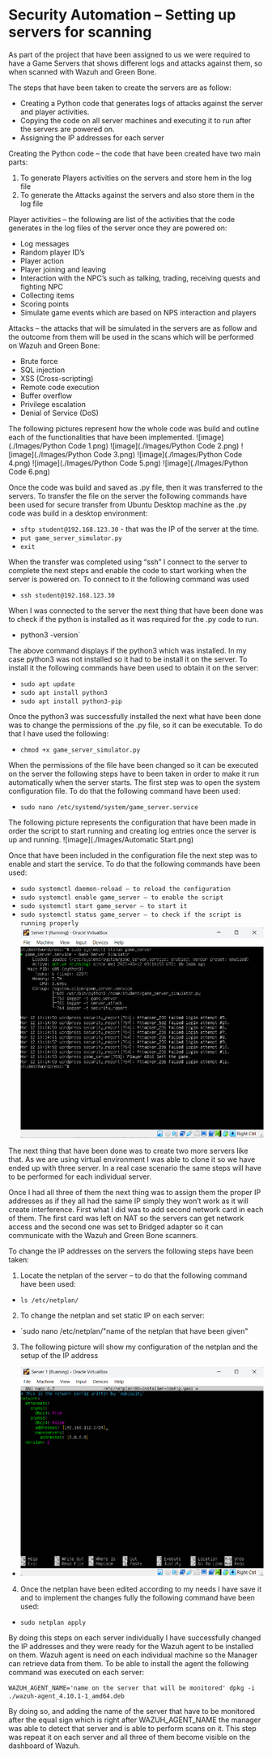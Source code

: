 # Security Automation – Setting up servers for scanning

As part of the project that have been assigned to us we were required to have a Game Servers that shows different  logs and attacks against them,
so when scanned with Wazuh and Green Bone.

The steps that have been taken to create the servers are as follow:
* Creating a Python code that generates logs of attacks against the server and player activities.
* Copying the code on all server machines and executing it to run after the servers are powered on.
* Assigning the IP addresses for each server

Creating the Python code – the code that have been created have two main parts:
1.	To generate Players activities on the servers and store hem in the log file 
2.	To generate the Attacks against the servers and also store them in the log file

Player activities – the following are list of the activities that the code generates in the log files of the server once they are powered on:
* Log messages
* Random player ID’s
* Player action
* Player joining and leaving
* Interaction with the NPC’s such as talking, trading, receiving quests and fighting NPC
* Collecting items
* Scoring points
* Simulate game events which are based on NPS interaction and players

Attacks – the attacks that will be simulated in the servers are as follow and the outcome from them will be used in the scans which will
be performed on Wazuh and Green Bone:
* Brute force
* SQL injection
* XSS (Cross-scripting) 
* Remote code execution
* Buffer overflow
* Privilege escalation
* Denial of Service (DoS)

The following pictures represent how the whole code was build and outline each of the functionalities that have been implemented. 
![image](./Images/Python Code 1.png)
![image](./Images/Python Code 2.png)
![image](./Images/Python Code 3.png)
![image](./Images/Python Code 4.png)
![image](./Images/Python Code 5.png)
![image](./Images/Python Code 6.png)

Once the code was build and saved as .py file, then it was transferred to the servers.
To transfer the file on the server the following commands have been used for secure transfer from Ubuntu Desktop machine as the .py code was build
in a desktop environment:
*  `sftp student@192.168.123.30` - that was the IP of the server at the time. 
* `put game_server_simulator.py`
* `exit`

When the transfer was completed using “ssh” I connect to the server to complete the next steps and enable the code to start working when the server is powered on.
To connect to it the following command was used
* `ssh student@192.168.123.30`

When I was connected to the server the next thing that have been done was to check if the python is installed as it was required for the .py code to run.
* python3 -version`

The above command displays if the python3 which was installed. In my case python3 was not installed so it had to be install it on the server.
To install it the following commands have been used to obtain it on the server:
* `sudo apt update`
* `sudo apt install python3`
* `sudo apt install python3-pip`

Once the python3 was successfully installed the next what have been done was to change the permissions of the .py file, so it can be executable.
To do that I have used the following:
* `chmod +x game_server_simulator.py`

When the permissions of the file have been changed so it can be executed on the server the following steps have to been taken
in order to make it run automatically when the server starts. The first step was to open the system configuration file.
To do that the following command have been used:
* `sudo nano /etc/systemd/system/game_server.service`

The following picture represents the configuration that have been made in order the script to start running
and creating log entries once the server is up and running. 
![image](./Images/Automatic Start.png)

Once that have been included in the configuration file the next step was to enable and start the service. To do that the following commands have been used:
* `sudo systemctl daemon-reload – to reload the configuration`
* `sudo systemctl enable game_server – to enable the script`
* `sudo systemctl start game_server – to start it`
* `sudo systemctl status game_server – to check if the script is running properly`
![image](Images/Status.png)

The next thing that have been done was to create two more servers like that.
As we are using virtual environment I was able to clone it so we have ended up with three server.
In a real case scenario the same steps will have to be performed for each individual server.

Once I had all three of them the next thing was to assign them the proper IP addresses as if they all had the same IP simply they won’t work
as it will create interference. First what I did was to add second network card in each of them.
The first card was left on NAT so the servers can get network access and the second one was set to Bridged adapter so it can communicate with the Wazuh
and Green Bone scanners. 

To change the IP addresses on the servers the following steps have been taken:
1.	Locate the netplan of the server – to do that the following command have been used:
 * `ls /etc/netplan/`
2.	To change the netplan and set static IP on each server:
 * `sudo nano /etc/netplan/"name of the netplan that have been given"
3.	The following picture will show my configuration of the netplan and the setup of the IP address
 * ![image](Images/Netplan.png)

4.	Once the netplan have been edited according to my needs I have save it and to implement the changes fully the following command have been used:
 * `sudo netplan apply`

By doing this steps on each server individually I have successfully changed the IP addresses and they were ready for the Wazuh agent to be installed on them.
Wazuh agent is need on each individual machine so the Manager can retrieve data from them. To be able to install the agent the following command 
was executed on each server:

```$ wget https://packages.wazuh.com/4.x/apt/pool/main/w/wazuh-agent/wazuh-agent_4.10.1-1_amd64.deb && sudo WAZUH_MANAGER='192.168.112.2'
WAZUH_AGENT_NAME='name on the server that will be monitored' dpkg -i ./wazuh-agent_4.10.1-1_amd64.deb
```

By doing so, and adding the name of the server that have to be monitored after the equal sign which is right after WAZUH_AGENT_NAME the manager
was able to detect that server and is able to perform scans on it. This step was repeat it on each server and all three of them become visible on the
dashboard of Wazuh.
